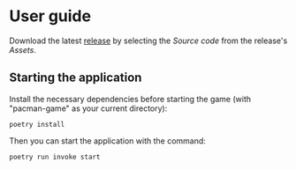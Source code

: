 # User guide

Download the latest [release](https://github.com/froghoarder/ot-harjoitustyo/releases) by selecting the _Source code_ from the release's _Assets_.


## Starting the application

Install the necessary dependencies before starting the game (with "pacman-game" as your current directory):

```
poetry install
```

Then you can start the application with the command:

```
poetry run invoke start
```



